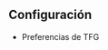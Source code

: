 ## Configuración  
- Preferencias de TFG
<body background="https://a905030tecnun.github.io/paginawebkicc/Images/fondo.jpg">
</body>
